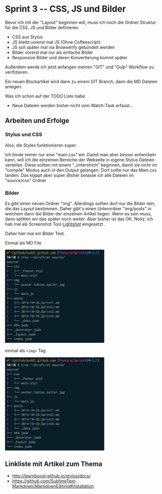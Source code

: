 # Sprint 3 -- CSS, JS und Bilder

Bevor ich mit der "Layout" beginnen will, muss ich noch die Ordner Struktur für die CSS, JS und Bilder definieren.

* CSS aus Stylus
* JS bleibt vorerst mal JS (Ohne Coffeescript)
* JS soll später mal via Browserify gebündelt werden
* Bilder vorerst mal nur als einfache Bilder
* Responsive Bilder und deren Konvertierung kommt später

Außerdem werde ich jetzt anfangen meinen "GIT" und "Gulp" Workflow zu verifizieren.

Ein neuen Blockartikel wird dann zu einem GIT Branch, dann die MD Dateien anlegen.

Was ich schon auf der TODO Liste habe:

* Neue Dateien werden bisher nicht vom Watch-Task erfasst...

## Arbeiten und Erfolge

### Stylus und CSS

Also, die Styles funktionieren super.

Ich binde immer nur eine "main.css" ein. Damit man aber besser entwickeln kann, will ich die einzelnen Bereiche der Webseite in eigene Stylus Dateien verteilen. Diese sollten mit einem "_unterstrich" beginnen, damit sie nicht im "compile" Modus auch in den Output gelangen. Dort sollte nur das Main.css landen. Das klappt aber super. Bisher belasse ich alle Dateien im "source/css" Ordner

### Bilder
Es gibt einen neuen Ordner "img". Allerdings sollten dort nur die Bilder rein, die das Layout bestimmen. Daher gibt's einen Unterordner "img/posts" in welchem dann die Bilder der einzelnen Artikel liegen. Wenn es sein muss, dann splitten wir das später noch weiter. Aber bisher ist das OK.
Notiz: ich hab mal als Screenshot Tool [Lightshot](http://app.prntscr.com/en/index.html) eingesetzt .

Daher hier mal ein Bilder Test.

Einmal als MD File

![tree](/img/posts/tree_sprint4.png)

einmal als `<img>` Tag

<img src="/img/posts/tree_sprint4.png">




## Linkliste mit Artikel zum Thema
* http://learnboost.github.io/stylus/docs/
* https://github.com/SublimeText-Markdown/MarkdownEditing#installation

